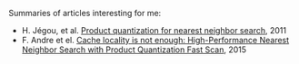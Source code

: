 Summaries of articles interesting for me:
* H. Jégou, et al. [Product quantization for nearest neighbor search](./product_quantization_for_nearest_neighbor_search/summary.md), 2011
* F. Andre et el. [Cache locality is not enough: High-Performance Nearest Neighbor Search with Product Quantization Fast Scan](http://www.vldb.org/pvldb/vol9/p288-andre.pdf), 2015